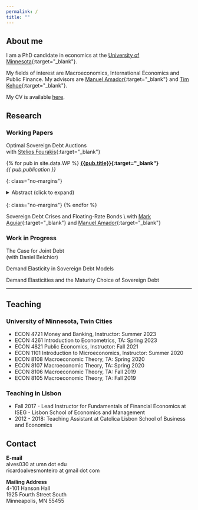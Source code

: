 ```yaml
---
permalink: /
title: ""
---
```


## About me

I am a PhD candidate in economics at the [University of Minnesota](https://cla.umn.edu/economics){:target="_blank"}.

My fields of interest are Macroeconomics, International Economics and Public Finance. My advisors are [Manuel Amador](https://manuelamador.me){:target="_blank"} and [Tim Kehoe](http://users.econ.umn.edu/~tkehoe/){:target="_blank"}.

My CV is available [here](/assets/papers/CV_current.pdf).


## Research

### Working Papers

Optimal Sovereign Debt Auctions \
with [Stelios Fourakis](https://www.steliosfourakis.com){:target="_blank"}

{% for pub in site.data.WP %}
  **[{{pub.title}}]({{pub.link}}){:target="_blank"}** \
  *{{ pub.publication }}*
  <!-- This applies apply the no-margins class to prev paragraph to remove margins -->
  {: class="no-margins"}
  <details>
      <summary>Abstract (click to expand)</summary>
      {{ pub.abstract }}
  </details>

  <!-- This creates line break to space out items; need the no-margins class also since this gets automatically wrapped with a <p> which by default has extra margins -->
  <br/>
  {: class="no-margins"}
{% endfor %}

Sovereign Debt Crises and Floating-Rate Bonds \ 
with [Mark Aguiar](https://www.markaguiar.com){:target="_blank"} and [Manuel Amador](https://manuelamador.me){:target="_blank"}

### Work in Progress

The Case for Joint Debt \
(with Daniel Belchior)

Demand Elasticity in Sovereign Debt Models

Demand Elasticities and the Maturity Choice of Sovereign Debt

---
## Teaching

### University of Minnesota, Twin Cities 
- ECON 4721 Money and Banking, Instructor: Summer 2023
- ECON 4261 Introduction to Econometrics, TA: Spring 2023
- ECON 4821 Public Economics, Instructor: Fall 2021
- ECON 1101 Introduction to Microeconomics, Instructor: Summer 2020
- ECON 8108 Macroeconomic Theory, TA: Spring 2020
- ECON 8107 Macroeconomic Theory, TA: Spring 2020
- ECON 8106 Macroeconomic Theory, TA: Fall 2019
- ECON 8105 Macroeconomic Theory, TA: Fall 2019

### Teaching in Lisbon
- Fall 2017 - Lead Instructor for Fundamentals of Financial Economics at ISEG - Lisbon School of Economics and Management
- 2012 - 2018: Teaching Assistant at Catolica Lisbon School of Business and Economics

## Contact

**E-mail** \
alves030 at umn dot edu \
ricardoalvesmonteiro  at gmail dot com

**Mailing Address** \
4-101 Hanson Hall \
1925 Fourth Street South \
Minneapolis, MN 55455
